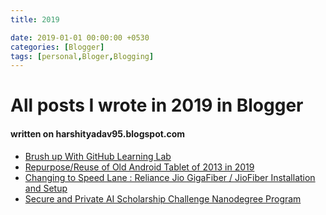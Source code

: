 ```yaml
---
title: 2019 

date: 2019-01-01 00:00:00 +0530
categories: [Blogger]
tags: [personal,Bloger,Blogging]
---
```


# All posts I wrote in 2019 in Blogger

#### written on harshityadav95.blogspot.com

- [Brush up With GitHub Learning Lab](https://harshityadav95.blogspot.com/2019/02/brush-up-with-github-learning-lab.html)
- [Repurpose/Reuse of Old Android Tablet of 2013 in 2019](https://harshityadav95.blogspot.com/2019/02/repurposereuse-of-old-android-tablet-of.html)
- [Changing to Speed Lane : Reliance Jio GigaFiber / JioFiber Installation and Setup](https://harshityadav95.blogspot.com/2019/03/changing-to-speed-lane-reliance-jio.html)
- [Secure and Private AI Scholarship Challenge Nanodegree Program](https://harshityadav95.blogspot.com/2019/06/secure-and-private-ai-scholarship.html)
